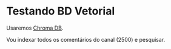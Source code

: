 # Testando BD Vetorial

Usaremos [Chroma DB](https://www.trychroma.com/).

Vou indexar todos os comentários do canal (2500) e pesquisar.